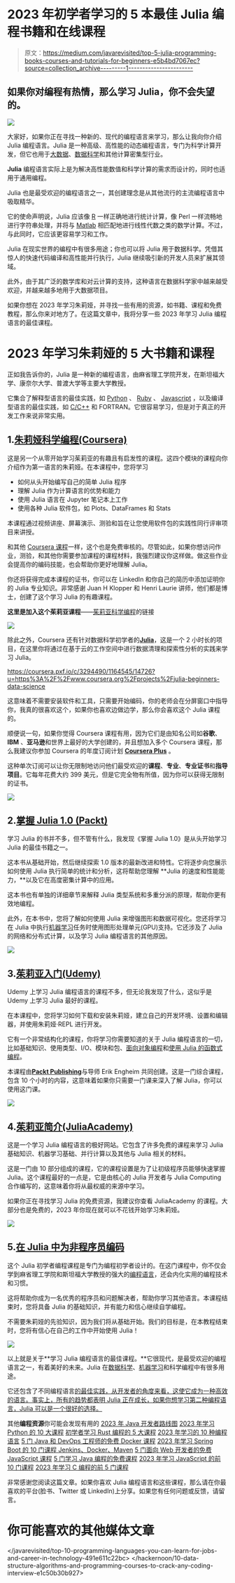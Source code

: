 # 2023 年初学者学习的 5 本最佳 Julia 编程书籍和在线课程

> 原文：<https://medium.com/javarevisited/top-5-julia-programming-books-courses-and-tutorials-for-beginners-e5b4bd7067ec?source=collection_archive---------1----------------------->

## 如果你对编程有热情，那么学习 Julia，你不会失望的。

[![](img/51798a6307ffe81a88edfbeab9cca5f2.png)](https://coursera.pxf.io/c/3294490/1164545/14726?u=https%3A%2F%2Fwww.coursera.org%2Flearn%2Fjulia-programming)

大家好，如果你正在寻找一种新的、现代的编程语言来学习，那么让我向你介绍 Julia 编程语言。Julia 是一种高级、高性能的动态编程语言，专门为科学计算开发，但它也用于[大数据](https://javarevisited.blogspot.com/2019/04/top-10-hadoop-tutorials-for-big-data-developers.html)、[数据科学](https://javarevisited.blogspot.com/2018/10/data-science-and-machine-learning-courses-using-python-and-R-programming.html)和其他计算密集型行业。

**Julia** 编程语言实际上是为解决高性能数值和科学计算的需求而设计的，同时也适用于通用编程。

Julia 也是最受欢迎的编程语言之一，其创建理念是从其他流行的主流编程语言中吸取精华。

它的使命声明说，Julia 应该像 [R](https://hackernoon.com/5-free-r-programming-courses-for-data-scientists-and-ml-programmers-5732cb9e10) 一样正确地进行统计计算，像 Perl 一样流畅地进行字符串处理，并将与 [Matlab](https://javarevisited.blogspot.com/2022/02/top-5-courses-to-learn-matlab-for.html) 相匹配地进行线性代数之类的数学计算。不过，与此同时，它应该更容易学习和工作。

Julia 在现实世界的编程中有很多用途；你也可以将 Julia 用于数据科学。凭借其惊人的快速代码编译和高性能并行执行，Julia 继续吸引新的开发人员来扩展其领域。

此外，由于其广泛的数学库和对云计算的支持，这种语言在数据科学家中越来越受欢迎，并越来越多地用于大数据项目。

如果你想在 2023 年学习朱莉娅，并寻找一些有用的资源，如书籍、课程和免费教程，那么你来对地方了。在这篇文章中，我将分享一些 2023 年学习 Julia 编程语言的最佳课程。

# 2023 年学习朱莉娅的 5 大书籍和课程

正如我告诉你的，Julia 是一种新的编程语言，由麻省理工学院开发，在斯坦福大学、康奈尔大学、普渡大学等主要大学教授。

它集合了解释型语言的最佳实践，如 [Python](https://javarevisited.blogspot.com/2018/03/top-5-courses-to-learn-python-in-2018.html) 、 [Ruby](https://www.java67.com/2018/02/5-free-ruby-and-rails-courses-to-learn-online.html) 、 [Javascript](https://javarevisited.blogspot.com/2018/06/top-10-courses-to-learn-javascript-in.html) ，以及编译型语言的最佳实践，如 [C/C++](/@javinpaul/top-10-courses-to-learn-c-for-beginners-best-and-free-4afc262a544e) 和 FORTRAN。它很容易学习，但是对于真正的开发工作来说非常实用。

## 1.[朱莉娅科学编程(Coursera)](https://coursera.pxf.io/c/3294490/1164545/14726?u=https%3A%2F%2Fwww.coursera.org%2Flearn%2Fjulia-programming)

这是另一个从零开始学习茱莉亚的有趣且有启发性的课程。这四个模块的课程向你介绍作为第一语言的朱莉娅。在本课程中，您将学习

*   如何从头开始编写自己的简单 Julia 程序
*   理解 Julia 作为计算语言的优势和能力
*   使用 Julia 语言在 Jupyter 笔记本上工作
*   使用各种 Julia 软件包，如 Plots、DataFrames 和 Stats

本课程通过视频讲座、屏幕演示、测验和旨在让您使用软件包的实践性同行评审项目来讲授。

和其他 [Coursera 课程](https://coursera.pxf.io/c/3294490/1164545/14726?u=https%3A%2F%2Fwww.coursera.org%2F)一样，这个也是免费审核的。尽管如此，如果你想访问作业，测验，和其他你需要参加课程的课程材料，我强烈建议你这样做。做这些作业会提高你的编码技能，也会帮助你更好地理解 Julia。

你还将获得完成本课程的证书，你可以在 LinkedIn 和你自己的简历中添加证明你的 Julia 专业知识。非常感谢 Juan H Klopper 和 Henri Laurie 讲师，他们都是博士，创建了这个学习 Julia 的有趣课程。

**这里是加入这个茱莉亚课程**——[茱莉亚科学编程](https://coursera.pxf.io/c/3294490/1164545/14726?u=https%3A%2F%2Fwww.coursera.org%2Flearn%2Fjulia-programming)的链接

[![](img/51798a6307ffe81a88edfbeab9cca5f2.png)](https://coursera.pxf.io/c/3294490/1164545/14726?u=https%3A%2F%2Fwww.coursera.org%2Flearn%2Fjulia-programming)

除此之外，Coursera 还有针对数据科学初学者的[**Julia**](https://coursera.pxf.io/c/3294490/1164545/14726?u=https%3A%2F%2Fwww.coursera.org%2Fprojects%2Fjulia-beginners-data-science)，这是一个 2 小时长的项目，在这里你将通过在基于云的工作空间中进行数据清理和探索性分析的实践来学习 Julia。

<https://coursera.pxf.io/c/3294490/1164545/14726?u=https%3A%2F%2Fwww.coursera.org%2Fprojects%2Fjulia-beginners-data-science>  

这意味着不需要安装软件和工具，只需要开始编码，你的老师会在分屏窗口中指导你，我真的很喜欢这个，如果你也喜欢边做边学，那么你会喜欢这个 Julia 课程的。

顺便说一句，如果你觉得 Coursera 课程有用，因为它们是由知名公司如**谷歌**、 **IBM** 、**亚马逊**和世界上最好的大学创建的，并且想加入多个 Coursera 课程，那么我建议你参加 Coursera 的年度订阅计划 [**Coursera Plus**](https://coursera.pxf.io/c/3294490/1164545/14726?u=https%3A%2F%2Fwww.coursera.org%2Fcourseraplus) 。

这种单次订阅可以让你无限制地访问他们最受欢迎的**课程**、**专业**、**专业证书**和**指导项目**。它每年花费大约 399 美元，但是它完全物有所值，因为你可以获得无限制的证书。

[![](img/21b3e86a76aca66097b838d13b796b13.png)](https://coursera.pxf.io/c/3294490/1164545/14726?u=https%3A%2F%2Fwww.coursera.org%2Fcourseraplus)

## 2.[掌握 Julia 1.0 (Packt)](https://www.amazon.com/Mastering-Julia-1-0-processing-problems/dp/1788298136?tag=javamysqlanta-20)

学习 Julia 的书并不多，但不管有什么，我发现《掌握 Julia 1.0》是从头开始学习 Julia 的最佳书籍之一。

这本书从基础开始，然后继续探索 1.0 版本的最新改进和特性。它将逐步向您展示如何使用 Julia 执行简单的统计和分析，这将帮助您理解 **Julia 的速度和性能能力，**以及它在高度密集计算中的应用。

这本书也有单独的详细章节来解释 Julia 类型系统和多重分派的原理，帮助你更有效地编程。

此外，在本书中，您将了解如何使用 Julia 来增强图形和数据可视化。您还将学习在 Julia 中执行[机器学习](https://dev.to/javinpaul/11-best-resources-to-learn-data-science-and-machine-learning-in-2020-2od)任务时使用图形处理单元(GPU)支持。它还涉及了 Julia 的网络和分布式计算，以及学习 Julia 编程语言的其他原因。

[![](img/126e86b4cef53cdf03c58abdcd821dc7.png)](https://www.amazon.com/Mastering-Julia-1-0-processing-problems/dp/1788298136?tag=javamysqlanta-20)

## 3.[茱莉亚入门(Udemy)](https://click.linksynergy.com/deeplink?id=JVFxdTr9V80&mid=39197&murl=https%3A%2F%2Fwww.udemy.com%2Fcourse%2Fgetting-started-with-julia%2F)

Udemy 上学习 Julia 编程语言的课程不多，但无论我发现了什么，这似乎是 Udemy 上学习 Julia 最好的课程。

在本课程中，您将学习如何下载和安装朱莉娅，建立自己的开发环境、设置和编辑器，并使用朱莉娅·REPL 进行开发。

它有一个非常结构化的课程，你将学习你需要知道的关于 Julia 编程语言的一切，比如基础知识、使用类型、I/O、模块和包、[面向对象编程](/javarevisited/my-favorite-courses-to-learn-object-oriented-programming-and-design-in-2019-197bab351733)和[使用 Julia 的函数式编程](https://javarevisited.blogspot.com/2019/01/5-free-scala-programming-courses-for-java-programmers-learn-online.html)。

本课程由[**Packt Publishing**](https://click.linksynergy.com/deeplink?id=JVFxdTr9V80&mid=45060&murl=https%3A%2F%2Fwww.packtpub.com%2F)与导师 Erik Engheim 共同创建。这是一门综合课程，包含 10 个小时的内容，这意味着如果你只需要一门课来深入了解 Julia，你可以使用这门课。

[![](img/97bf9e017ba855da4623a63af7f0b85c.png)](https://click.linksynergy.com/deeplink?id=JVFxdTr9V80&mid=39197&murl=https%3A%2F%2Fwww.udemy.com%2Fcourse%2Fgetting-started-with-julia%2F)

## 4.[茱莉亚简介(JuliaAcademy)](https://juliaacademy.com/)

这是一个学习 Julia 编程语言的极好网站。它包含了许多免费的课程来学习 Julia 基础知识、机器学习基础、并行计算以及其他与 Julia 相关的材料。

这是一门由 10 部分组成的课程，它的课程设置是为了让初级程序员能够快速掌握 Julia。这个课程最好的一点是，它是由核心的 Julia 开发者与 Julia Computing 合作编写的，这意味着你将从最权威的来源中学习。

如果你正在寻找学习 Julia 的免费资源，我建议你查看 JuliaAcademy 的课程。大部分也是免费的，2023 年你现在就可以不花钱开始学习朱莉娅。

[![](img/93b4363c90709435cff6f79c1705a6b2.png)](https://juliaacademy.com/)

## 5.[在 Julia 中为非程序员编码](https://click.linksynergy.com/deeplink?id=JVFxdTr9V80&mid=39197&murl=https%3A%2F%2Fwww.udemy.com%2Fcourse%2Fcoding-for-non-programmers-in-julia%2F)

这个 Julia 初学者编程课程是专门为编程初学者设计的。在这门课程中，你不仅会学到麻省理工学院和斯坦福大学教授的强大的[编程语言](/hackernoon/10-best-programming-languages-to-learn-in-2019-e5b05af4a972)，还会内化实用的编程技术和习惯。

这将帮助你成为一名优秀的程序员和问题解决者，帮助你学习其他语言。本课程结束时，您将具备 Julia 的基础知识，并有能力和信心继续自学编程。

不需要朱莉娅的先验知识，因为我们将从基础开始。我们的目标是，在本教程结束时，您将有信心在自己的工作中开始使用 Julia！

[![](img/fdd063758cf527915934f7aa5303680a.png)](https://click.linksynergy.com/deeplink?id=JVFxdTr9V80&mid=39197&murl=https%3A%2F%2Fwww.udemy.com%2Fcourse%2Fcoding-for-non-programmers-in-julia%2F)

以上就是关于**学习 Julia 编程语言的最佳课程。**它很现代，是最受欢迎的编程语言之一，有着美好的未来。Julia 在[数据科学](https://dev.to/javinpaul/top-online-courses-to-learn-data-science-and-machine-learning-for-beginners-best-of-lot-37k8)、[机器学习](https://hackernoon.com/10-machine-learning-data-science-and-deep-learning-courses-for-programmers-7edc56078cde)和科学编程中有很多用途。

它还包含了不同编程语言[的最佳实践，从开发者的角度来看，这使它成为一种高效的语言。事实上，所有的趋势都表明 Julia 正在成长，如果你想学习第二种编程语言，Julia 可以是一个很好的选择。](https://dev.to/javinpaul/top-5-programming-languages-to-learn-to-get-a-job-at-google-facebook-microsoft-or-work-as-a-freelance-developer-3ma5)

其他**编程资源**你可能会发现有用的
[2023 年 Java 开发者路线图](https://javarevisited.blogspot.com/2019/10/the-java-developer-roadmap.html)
[2023 年学习 Python 的 10 大课程](/better-programming/top-5-courses-to-learn-python-in-2018-best-of-lot-26644a99e7ec)
[初学者学习 Rust 编程的 5 大课程](https://javarevisited.blogspot.com/2020/01/top-5-courses-and-books-to-learn-rust-programming-language.html)
[2023 年学习的 10 种编程语言](http://www.java67.com/2017/12/10-programming-languages-to-learn-in.html)
[5 门 Java 和 DevOps 工程师的免费 Docker 课程](http://www.java67.com/2018/02/5-free-docker-courses-for-java-and-DevOps-engineers.html)
[2023 年学习 Spring Boot 的 10 门课程 Jenkins、Docker、Maven](/javarevisited/top-10-courses-to-learn-spring-boot-in-2020-best-of-lot-6ffce88a1b6e)
[5 门面向 Web 开发者的免费 JavaScript 课程](http://www.java67.com/2018/04/top-5-free-javascript-courses-to-learn.html)
[5 门学习 Java 编程的免费课程](https://javarevisited.blogspot.com/2018/05/top-5-java-courses-for-beginners-to-learn-online.html)
[2023 年学习 JavaScript 的前 10 门课程](https://javarevisited.blogspot.com/2018/06/top-10-courses-to-learn-javascript-in.html)
[2023 年学习 C 编程的前 5 门课程](https://javarevisited.blogspot.com/2019/11/top-5-courses-to-learn-c-programming-in.html)

非常感谢您阅读这篇文章。如果你喜欢 Julia 编程语言和这些课程，那么请在你最喜欢的平台(脸书、Twitter 或 LinkedIn)上分享。如果您有任何问题或反馈，请留言。

# 你可能喜欢的其他媒体文章

</javarevisited/top-10-programming-languages-you-can-learn-for-jobs-and-career-in-technology-491e611c22bc>    </hackernoon/10-data-structure-algorithms-and-programming-courses-to-crack-any-coding-interview-e1c50b30b927> 
